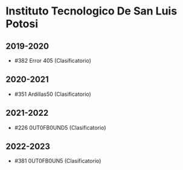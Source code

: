 # Instituto Tecnologico De San Luis Potosi

## 2019-2020

- #382 Error 405 (Clasificatorio)

## 2020-2021

- #351 Ardillas50 (Clasificatorio)

## 2021-2022

- #226 0UT0FB0UND5 (Clasificatorio)

## 2022-2023

- #381 0UT0FB0UN5 (Clasificatorio)



